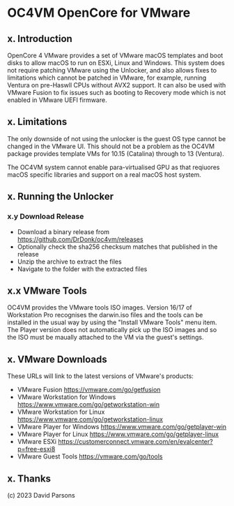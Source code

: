 # OC4VM OpenCore for VMware
## x. Introduction
OpenCore 4 VMware provides a set of VMware macOS templates and boot disks to allow macOS to run on ESXi, Linux and 
Windows. This system does not require patching VMware using the Unlocker, and also allows fixes to limitations which
cannot be patched in VMware, for example, running Ventura on pre-Haswll CPUs without AVX2 support. It can also be used
with VMware Fusion to fix issues such as booting to Recovery mode which is not enabled in VMware UEFI firmware.

## x. Limitations
The only downside of not using the unlocker is the guest OS type cannot be changed in the VMware UI. This should not 
be a problem as the OC4VM package provides template VMs for 10.15 (Catalina) through to 13 (Ventura). 

The OC4VM system cannot enable para-virtualised GPU as that reqiuores macOS specific libraries and support on a real
macOS host system.


## x. Running the Unlocker
### x.y Download Release

* Download a binary release from https://github.com/DrDonk/oc4vm/releases
* Optionally check the sha256 checksum matches that published in the release
* Unzip the archive to extract the files
* Navigate to the folder with the extracted files


## x.x VMware Tools
OC4VM provides the VMware tools ISO images. Version 16/17 of Workstation Pro recognises the darwin.iso files and the
tools can be installed in the usual way by using the "Install VMware Tools" menu item. The Player version does not
automatically pick up the ISO images and so the ISO must be maually attached to the VM via the guest's settings.

## x. VMware Downloads
These URLs will link to the latest versions of VMware's products:

* VMware Fusion https://vmware.com/go/getfusion
* VMware Workstation for Windows https://www.vmware.com/go/getworkstation-win
* VMware Workstation for Linux https://www.vmware.com/go/getworkstation-linux
* VMware Player for Windows https://www.vmware.com/go/getplayer-win
* VMware Player for Linux https://www.vmware.com/go/getplayer-linux
* VMware ESXi https://customerconnect.vmware.com/en/evalcenter?p=free-esxi8
* VMware Guest Tools https://vmware.com/go/tools

## x. Thanks

(c) 2023 David Parsons
